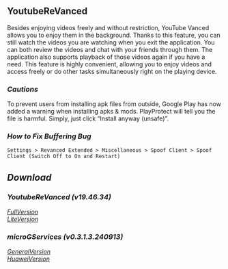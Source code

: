 ## YoutubeReVanced
Besides enjoying videos freely and without restriction, YouTube Vanced allows you to enjoy them in the background. Thanks to this feature, you can still watch the videos you are watching when you exit the application. You can both review the videos and chat with your friends through them. The application also supports playback of those videos again if you have a need. This feature is highly convenient, allowing you to enjoy videos and access freely or do other tasks simultaneously right on the playing device.

### *Cautions*
To prevent users from installing apk files from outside, Google Play has now added a warning when installing apks & mods. PlayProtect will tell you the file is harmful. Simply, just click “Install anyway (unsafe)”.

### *How to Fix Buffering Bug*
`Settings > Revanced Extended > Miscellaneous > Spoof Client > Spoof Client (Switch Off to On and Restart)`

## *Download*

### *YoutubeReVanced (v19.46.34)*
[*FullVersion*]()
<br />
[*LiteVersion*]()

### *microGServices (v0.3.1.3.240913)*
[*GeneralVersion*](https://github.com/dekthaiinchina/YouTubeVanced/releases/download/v1.0/com.google.android.gms-0313240913.apk)
<br />
[*HuaweiVersion*](https://github.com/dekthaiinchina/YouTubeVanced/releases/download/v1.0/com.google.android.gms-0313240913-hw.apk)
